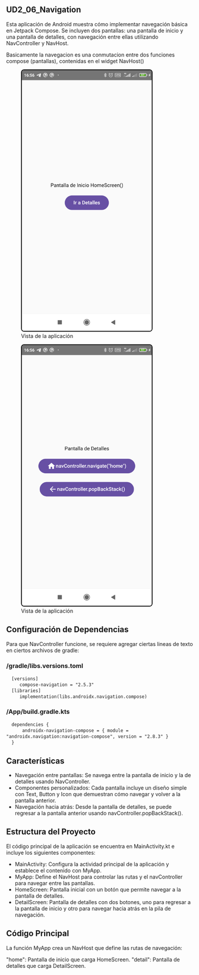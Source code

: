 ## UD2_06_Navigation
Esta aplicación de Android muestra cómo implementar navegación básica en Jetpack Compose. Se incluyen dos pantallas: una pantalla de inicio y una pantalla de detalles, con navegación entre ellas utilizando NavController y NavHost.

Basicamente la navegacion es una conmutacion entre dos funciones compose (pantallas), contenidas en el widget NavHost()

<figure>
    <img src="./screenshots/1.png" alt="Vista de la aplicación" style="border: 2px solid black; border-radius: 8px;" width="350"/>
    <figcaption>Vista de la aplicación</figcaption>
</figure>
<figure>
    <img src="./screenshots/2.png" alt="Vista de la aplicación" style="border: 2px solid black; border-radius: 8px;" width="350"/>
    <figcaption>Vista de la aplicación</figcaption>
</figure>

## Configuración de Dependencias
Para que NavController funcione, se requiere agregar ciertas lineas de texto en ciertos archivos de gradle:

### /gradle/libs.versions.toml
```
  [versions]
     compose-navigation = "2.5.3"
  [libraries]
     implementation(libs.androidx.navigation.compose)
```
### /App/build.gradle.kts
```
  dependencies {
      androidx-navigation-compose = { module = "androidx.navigation:navigation-compose", version = "2.8.3" }
  }
```

## Características
- Navegación entre pantallas: Se navega entre la pantalla de inicio y la de detalles usando NavController.
- Componentes personalizados: Cada pantalla incluye un diseño simple con Text, Button y Icon que demuestran cómo navegar y volver a la pantalla anterior.
- Navegación hacia atrás: Desde la pantalla de detalles, se puede regresar a la pantalla anterior usando navController.popBackStack().

## Estructura del Proyecto
El código principal de la aplicación se encuentra en MainActivity.kt e incluye los siguientes componentes:

- MainActivity: Configura la actividad principal de la aplicación y establece el contenido con MyApp.
- MyApp: Define el NavHost para controlar las rutas y el navController para navegar entre las pantallas.
- HomeScreen: Pantalla inicial con un botón que permite navegar a la pantalla de detalles.
- DetailScreen: Pantalla de detalles con dos botones, uno para regresar a la pantalla de inicio y otro para navegar hacia atrás en la pila de navegación.

## Código Principal
La función MyApp crea un NavHost que define las rutas de navegación:

"home": Pantalla de inicio que carga HomeScreen.
"detail": Pantalla de detalles que carga DetailScreen.
